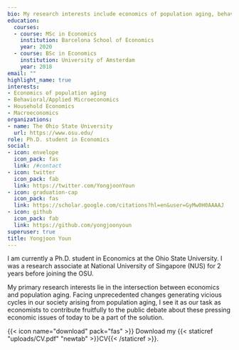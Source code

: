 ```yaml
---
bio: My research interests include economics of population aging, behavioral decision making, and applied micro.
education:
  courses:
  - course: MSc in Economics
    institution: Barcelona School of Economics
    year: 2020
  - course: BSc in Economics
    institution: University of Amsterdam
    year: 2018
email: ""
highlight_name: true
interests:
- Economics of population aging 
- Behavioral/Applied Microeconomics
- Household Economics
- Macroeconomics
organizations:
- name: The Ohio State University
  url: https://www.osu.edu/
role: Ph.D. student in Economics 
social:
- icon: envelope
  icon_pack: fas
  link: /#contact
- icon: twitter
  icon_pack: fab
  link: https://twitter.com/YongjoonYoun
- icon: graduation-cap
  icon_pack: fas
  link: https://scholar.google.com/citations?hl=en&user=GyMw0H0AAAAJ
- icon: github
  icon_pack: fab
  link: https://github.com/yongjoonyoun
superuser: true
title: Yongjoon Youn
---
```


I am currently a Ph.D. student in Economics at the Ohio State University. I was a research associate at National University of Singapore (NUS) for 2 years before joining the OSU. 

My primary research interests lie in the intersection between economics and population aging. Facing unprecedented changes generating vicious cycles in our society arising from population aging, I see it as our task as economists to contribute fruitfully to the public debate about these pressing economic issues of today to be a part of the solution. 

{{< icon name="download" pack="fas" >}} Download my {{< staticref "uploads/CV.pdf" "newtab" >}}CV{{< /staticref >}}.
